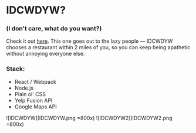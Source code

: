 # IDCWDYW?
### (I don't care, what do you want?)
Check it out [here](https://idcwdyw.herokuapp.com/).
This one goes out to the lazy people — IDCWDYW chooses a restaurant within 2 miles of you, so you can keep being apathetic without annoying everyone else.

### Stack:
* React / Webpack
* Node.js
* Plain ol' CSS
* Yelp Fusion API
* Google Maps API

![IDCWDYW](IDCWDYW.png =800x)
![IDCWDYW2](IDCWDYW2.png =800x)
